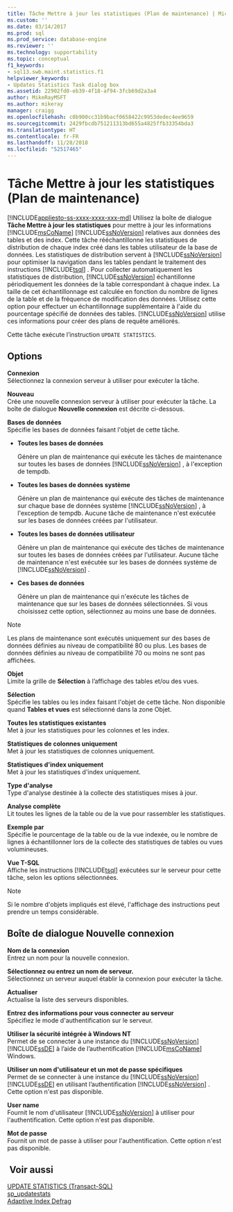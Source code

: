 ```yaml
---
title: Tâche Mettre à jour les statistiques (Plan de maintenance) | Microsoft Docs
ms.custom: ''
ms.date: 03/14/2017
ms.prod: sql
ms.prod_service: database-engine
ms.reviewer: ''
ms.technology: supportability
ms.topic: conceptual
f1_keywords:
- sql13.swb.maint.statistics.f1
helpviewer_keywords:
- Updates Statistics Task dialog box
ms.assetid: 22902fd0-eb39-4f18-af94-3fcb69d2a3a4
author: MikeRayMSFT
ms.author: mikeray
manager: craigg
ms.openlocfilehash: c0b900cc31b9bacf0658422c9953dedec4ee9659
ms.sourcegitcommit: 2429fbcdb751211313bd655a4825ffb33354bda3
ms.translationtype: HT
ms.contentlocale: fr-FR
ms.lasthandoff: 11/28/2018
ms.locfileid: "52517465"
---
```

# <a name="update-statistics-task-maintenance-plan"></a>Tâche Mettre à jour les statistiques (Plan de maintenance)
[!INCLUDE[appliesto-ss-xxxx-xxxx-xxx-md](../../includes/appliesto-ss-xxxx-xxxx-xxx-md.md)]
  Utilisez la boîte de dialogue **Tâche Mettre à jour les statistiques** pour mettre à jour les informations [!INCLUDE[msCoName](../../includes/msconame-md.md)] [!INCLUDE[ssNoVersion](../../includes/ssnoversion-md.md)] relatives aux données des tables et des index. Cette tâche rééchantillonne les statistiques de distribution de chaque index créé dans les tables utilisateur de la base de données. Les statistiques de distribution servent à [!INCLUDE[ssNoVersion](../../includes/ssnoversion-md.md)] pour optimiser la navigation dans les tables pendant le traitement des instructions [!INCLUDE[tsql](../../includes/tsql-md.md)] . Pour collecter automatiquement les statistiques de distribution, [!INCLUDE[ssNoVersion](../../includes/ssnoversion-md.md)] échantillonne périodiquement les données de la table correspondant à chaque index. La taille de cet échantillonnage est calculée en fonction du nombre de lignes de la table et de la fréquence de modification des données. Utilisez cette option pour effectuer un échantillonnage supplémentaire à l'aide du pourcentage spécifié de données des tables. [!INCLUDE[ssNoVersion](../../includes/ssnoversion-md.md)] utilise ces informations pour créer des plans de requête améliorés.  
  
Cette tâche exécute l’instruction `UPDATE STATISTICS`.  
  
## <a name="options"></a>Options  
 **Connexion**  
 Sélectionnez la connexion serveur à utiliser pour exécuter la tâche.  
  
 **Nouveau**  
 Crée une nouvelle connexion serveur à utiliser pour exécuter la tâche. La boîte de dialogue **Nouvelle connexion** est décrite ci-dessous.  
  
 **Bases de données**  
 Spécifie les bases de données faisant l'objet de cette tâche.  
  
-   **Toutes les bases de données**  
  
     Génère un plan de maintenance qui exécute les tâches de maintenance sur toutes les bases de données [!INCLUDE[ssNoVersion](../../includes/ssnoversion-md.md)] , à l'exception de tempdb.  
  
-   **Toutes les bases de données système**  
  
     Génère un plan de maintenance qui exécute des tâches de maintenance sur chaque base de données système [!INCLUDE[ssNoVersion](../../includes/ssnoversion-md.md)] , à l'exception de tempdb. Aucune tâche de maintenance n'est exécutée sur les bases de données créées par l'utilisateur.  
  
-   **Toutes les bases de données utilisateur**  
  
     Génère un plan de maintenance qui exécute des tâches de maintenance sur toutes les bases de données créées par l'utilisateur. Aucune tâche de maintenance n'est exécutée sur les bases de données système de [!INCLUDE[ssNoVersion](../../includes/ssnoversion-md.md)] .  
  
-   **Ces bases de données**  
  
     Génère un plan de maintenance qui n'exécute les tâches de maintenance que sur les bases de données sélectionnées. Si vous choisissez cette option, sélectionnez au moins une base de données.  
  
 > [!NOTE]
 > Les plans de maintenance sont exécutés uniquement sur des bases de données définies au niveau de compatibilité 80 ou plus. Les bases de données définies au niveau de compatibilité 70 ou moins ne sont pas affichées.  
  
 **Objet**  
 Limite la grille de **Sélection** à l’affichage des tables et/ou des vues.  
  
 **Sélection**  
 Spécifie les tables ou les index faisant l'objet de cette tâche. Non disponible quand **Tables et vues** est sélectionné dans la zone Objet.  
  
 **Toutes les statistiques existantes**  
 Met à jour les statistiques pour les colonnes et les index.  
  
 **Statistiques de colonnes uniquement**  
 Met à jour les statistiques de colonnes uniquement.  
  
 **Statistiques d'index uniquement**  
 Met à jour les statistiques d'index uniquement.  
  
 **Type d'analyse**  
 Type d'analyse destinée à la collecte des statistiques mises à jour.  
  
 **Analyse complète**  
 Lit toutes les lignes de la table ou de la vue pour rassembler les statistiques.  
  
 **Exemple par**  
 Spécifie le pourcentage de la table ou de la vue indexée, ou le nombre de lignes à échantillonner lors de la collecte des statistiques de tables ou vues volumineuses.  
  
 **Vue T-SQL**  
 Affiche les instructions [!INCLUDE[tsql](../../includes/tsql-md.md)] exécutées sur le serveur pour cette tâche, selon les options sélectionnées.  
  
> [!NOTE]  
> Si le nombre d'objets impliqués est élevé, l'affichage des instructions peut prendre un temps considérable.  
  
## <a name="new-connection-dialog-box"></a>Boîte de dialogue Nouvelle connexion  
 **Nom de la connexion**  
 Entrez un nom pour la nouvelle connexion.  
  
 **Sélectionnez ou entrez un nom de serveur.**  
 Sélectionnez un serveur auquel établir la connexion pour exécuter la tâche.  
  
 **Actualiser**  
 Actualise la liste des serveurs disponibles.  
  
 **Entrez des informations pour vous connecter au serveur**  
 Spécifiez le mode d'authentification sur le serveur.  
  
 **Utiliser la sécurité intégrée à Windows NT**  
 Permet de se connecter à une instance du [!INCLUDE[ssNoVersion](../../includes/ssnoversion-md.md)] [!INCLUDE[ssDE](../../includes/ssde-md.md)] à l’aide de l’authentification [!INCLUDE[msCoName](../../includes/msconame-md.md)] Windows.  
  
 **Utiliser un nom d'utilisateur et un mot de passe spécifiques**  
 Permet de se connecter à une instance du [!INCLUDE[ssNoVersion](../../includes/ssnoversion-md.md)] [!INCLUDE[ssDE](../../includes/ssde-md.md)] en utilisant l’authentification [!INCLUDE[ssNoVersion](../../includes/ssnoversion-md.md)] . Cette option n'est pas disponible.  
  
 **User name**  
 Fournit le nom d'utilisateur [!INCLUDE[ssNoVersion](../../includes/ssnoversion-md.md)] à utiliser pour l'authentification. Cette option n'est pas disponible.  
  
 **Mot de passe**  
 Fournit un mot de passe à utiliser pour l'authentification. Cette option n'est pas disponible.  
  
## <a name="see-also"></a> Voir aussi  
 [UPDATE STATISTICS &#40;Transact-SQL&#41;](../../t-sql/statements/update-statistics-transact-sql.md)    
 [sp_updatestats](../../relational-databases/system-stored-procedures/sp-updatestats-transact-sql.md)    
 [Adaptive Index Defrag](https://github.com/Microsoft/tigertoolbox/tree/master/AdaptiveIndexDefrag)

